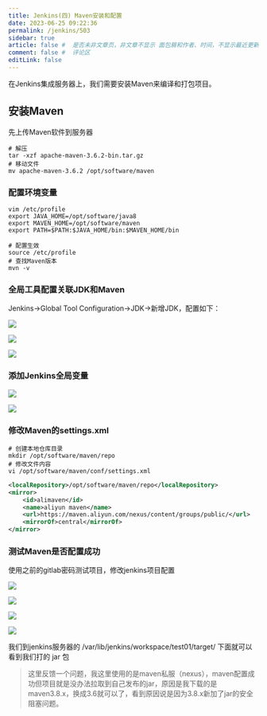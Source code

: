 ```yaml
---
title: Jenkins(四) Maven安装和配置
date: 2023-06-25 09:22:36
permalink: /jenkins/503
sidebar: true
article: false #  是否未非文章页，非文章不显示 面包屑和作者、时间，不显示最近更新栏，不会参与到最近更新文章的数据计算中
comment: false #  评论区
editLink: false
---
```


在Jenkins集成服务器上，我们需要安装Maven来编译和打包项目。

## 安装Maven
先上传Maven软件到服务器
```shell
# 解压
tar -xzf apache-maven-3.6.2-bin.tar.gz 
# 移动文件
mv apache-maven-3.6.2 /opt/software/maven
```

### 配置环境变量
```shell
vim /etc/profile
export JAVA_HOME=/opt/software/java8
export MAVEN_HOME=/opt/software/maven
export PATH=$PATH:$JAVA_HOME/bin:$MAVEN_HOME/bin
```
```shell
# 配置生效
source /etc/profile 
# 查找Maven版本
mvn -v 
```

### 全局工具配置关联JDK和Maven
Jenkins->Global Tool Configuration->JDK->新增JDK，配置如下：

![](/assets/img/jenkins/503/img.png)

![](/assets/img/jenkins/503/img_1.png)

![](/assets/img/jenkins/503/img_2.png)

### 添加Jenkins全局变量

![](/assets/img/jenkins/503/img_3.png)

![](/assets/img/jenkins/503/img_4.png)

### 修改Maven的settings.xml
```shell
# 创建本地仓库目录
mkdir /opt/software/maven/repo 
# 修改文件内容
vi /opt/software/maven/conf/settings.xml
```
```xml
<localRepository>/opt/software/maven/repo</localRepository>
<mirror>
	<id>alimaven</id>
	<name>aliyun maven</name>
	<url>https://maven.aliyun.com/nexus/content/groups/public/</url>
	<mirrorOf>central</mirrorOf>
</mirror> 
```
### 测试Maven是否配置成功
使用之前的gitlab密码测试项目，修改jenkins项目配置

![](/assets/img/jenkins/503/img_5.png)

![](/assets/img/jenkins/503/img_6.png)

![](/assets/img/jenkins/503/img_7.png)

![](/assets/img/jenkins/503/img_8.png)

我们到jenkins服务器的  /var/lib/jenkins/workspace/test01/target/ 下面就可以看到我们打的 jar 包

> 这里反馈一个问题，我这里使用的是maven私服（nexus），maven配置成功但项目就是没办法拉取到自己发布的jar，原因是我下载的是 maven3.8.x，换成3.6就可以了，看到原因说是因为3.8.x新加了jar的安全阻塞问题。













